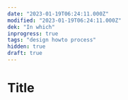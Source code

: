 ```yaml
---
date: "2023-01-19T06:24:11.000Z"
modified: "2023-01-19T06:24:11.000Z"
dek: "In which"
inprogress: true
tags: "design howto process"
hidden: true
draft: true
---
```

# Title
